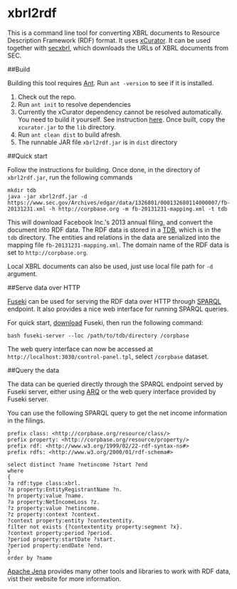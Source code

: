 xbrl2rdf
========

This is a command line tool for converting XBRL documents to Resource Description Framework (RDF) format. It uses [xCurator](https://github.com/ekzhu/xcurator). It can be used together with [secxbrl](https://github.com/ekzhu/secxbrl), which downloads the URLs of XBRL documents from SEC.

##Build

Building this tool requires [Ant](http://ant.apache.org). Run `ant -version` to see if it is installed.

1. Check out the repo.
2. Run `ant init` to resolve dependencies
3. Currently the xCurator dependency cannot be resolved automatically. You need to build it yourself. See instruction [here](https://github.com/ekzhu/xcurator). Once built, copy the `xcurator.jar` to the `lib` directory.
4. Run `ant clean dist` to build afresh.
5. The runnable JAR file `xbrl2rdf.jar` is in `dist` directory

##Quick start

Follow the instructions for building. Once done, in the directory of `xbrl2rdf.jar`, run the following commands

	mkdir tdb
	java -jar xbrl2rdf.jar -d https://www.sec.gov/Archives/edgar/data/1326801/000132680114000007/fb-20131231.xml -h http://corpbase.org -m fb-20131231-mapping.xml -t tdb

This will download Facebook Inc.'s 2013 annual filing, and convert the document into RDF data. The RDF data is stored in a [TDB](http://jena.apache.org/documentation/tdb/), which is in the `tdb` directory. The entities and relations in the data are serialized into the mapping file `fb-20131231-mapping.xml`. The domain name of the RDF data is set to `http://corpbase.org`.

Local XBRL documents can also be used, just use local file path for `-d` argument.

##Serve data over HTTP

[Fuseki](http://jena.apache.org/documentation/serving_data) can be used for serving the RDF data over HTTP through [SPARQL](http://www.w3.org/TR/sparql11-query/) endpoint. It also provides a nice web interface for running SPARQL queries.

For quick start, [download](http://jena.apache.org/download) Fuseki, then run the following command:

	bash fuseki-server --loc /path/to/tdb/directory /corpbase

The web query interface can now be accessed at `http://localhost:3030/control-panel.tpl`, select `/corpbase` dataset.

##Query the data

The data can be queried directly through the SPARQL endpoint served by Fuseki server, either using [ARQ](http://jena.apache.org/documentation/query/) or the web query interface provided by Fuseki server.

You can use the following SPARQL query to get the net income information in the filings.

	prefix class: <http://corpbase.org/resource/class/>
	prefix property: <http://corpbase.org/resource/property/>
	prefix rdf: <http://www.w3.org/1999/02/22-rdf-syntax-ns#>
	prefix rdfs: <http://www.w3.org/2000/01/rdf-schema#>

	select distinct ?name ?netincome ?start ?end
	where
	{
	?a rdf:type class:xbrl.
	?a property:EntityRegistrantName ?n.
	?n property:value ?name.
	?a property:NetIncomeLoss ?z.
	?z property:value ?netincome.
	?z property:context ?context.
	?context property:entity ?contextentity.
	filter not exists {?contextentity property:segment ?x}.
	?context property:period ?period.
	?period property:startDate ?start.
	?period property:endDate ?end.
	}
	order by ?name

[Apache Jena](http://jena.apache.org) provides many other tools and libraries to work with RDF data, vist their website for more information.
